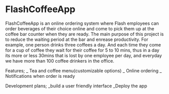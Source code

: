 # FlashCoffeeApp
FlashCoffeeApp is an online ordering system where Flash employees can order beverages of their choice online and come to pick them up at the coffee bar counter when they are ready.
The main purpose of this project is to reduce the waiting period at the bar and enrease productivity. For example, one person drinks three coffees a day. And each time they come for a cup of coffee they wait for their coffee for  5 to 10 mins, thus in a day its more or less 30mins that is lost by one employee per day, and everyday we have more than 100 coffee drinkers in the office.

Features; 
_ Tea and coffee menu(customizable options)
_ Online ordering
_ Notifications when order is ready

Development plans;
_build a user friendly interface
_Deploy the app
